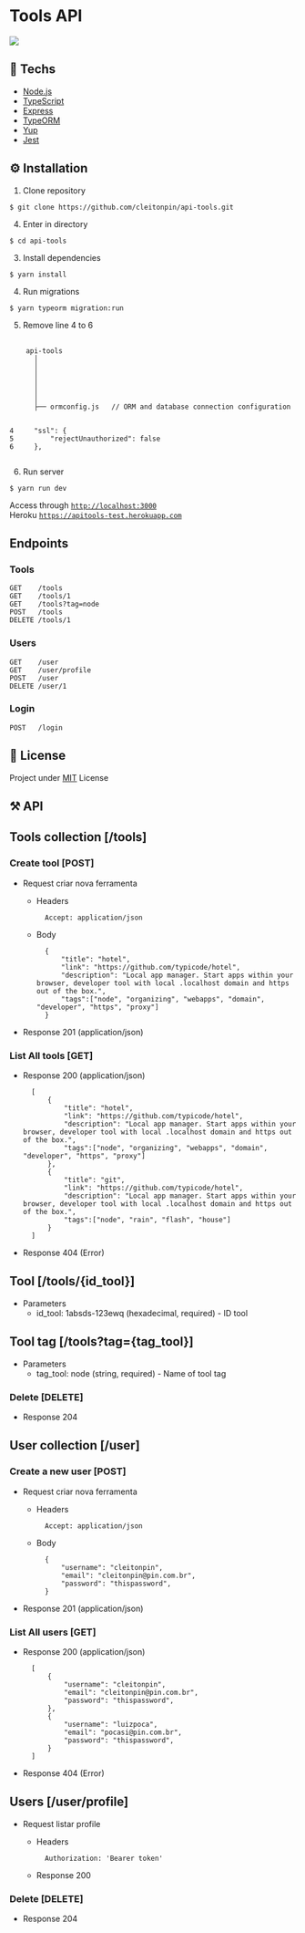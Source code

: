 # Tools API

<img src="https://heroku-badges.herokuapp.com/?app=heroku-badges" />

## 🚀 Techs
- [Node.js](https://nodejs.org/en/)
- [TypeScript](https://www.typescriptlang.org/)
- [Express](https://expressjs.com/)
- [TypeORM](https://typeorm.io/)
- [Yup](https://github.com/jquense/yup)
- [Jest](https://jestjs.io/)

## ⚙ Installation
1. Clone repository
```console
$ git clone https://github.com/cleitonpin/api-tools.git
```
4. Enter in directory
```console
$ cd api-tools
```
3. Install dependencies
```console
$ yarn install
```
4. Run migrations
```console
$ yarn typeorm migration:run
```
5. Remove line 4 to 6

<pre>
  <code>
    api-tools
      │
      │   
      │   
      │   
      │   
      │
      ├── ormconfig.js   // ORM and database connection configuration
      
      
4     "ssl": {
5         "rejectUnauthorized": false
6     },
  </code>
</pre>

6. Run server
```console
$ yarn run dev
```

Access through [`http://localhost:3000`](http://127.0.0.1:3000/)<br>
Heroku [`https://apitools-test.herokuapp.com`](https://apitools-test.herokuapp.com)

## Endpoints
### Tools
```http
GET    /tools
GET    /tools/1
GET    /tools?tag=node
POST   /tools
DELETE /tools/1
```
### Users
```http
GET    /user
GET    /user/profile
POST   /user
DELETE /user/1
```
### Login
```http
POST   /login
```

## 📜 License

Project under [MIT](./LICENSE) License

## ⚒️ API

## Tools collection [/tools]

### Create tool [POST]

+ Request criar nova ferramenta

    + Headers
    
            Accept: application/json
    + Body

            {
                "title": "hotel",
                "link": "https://github.com/typicode/hotel",
                "description": "Local app manager. Start apps within your browser, developer tool with local .localhost domain and https out of the box.",
                "tags":["node", "organizing", "webapps", "domain", "developer", "https", "proxy"]
            }
+ Response 201 (application/json)


### List All tools [GET]

+ Response 200 (application/json)

        [
            {
                "title": "hotel",
                "link": "https://github.com/typicode/hotel",
                "description": "Local app manager. Start apps within your browser, developer tool with local .localhost domain and https out of the box.",
                "tags":["node", "organizing", "webapps", "domain", "developer", "https", "proxy"]
            },
            {
                "title": "git",
                "link": "https://github.com/typicode/hotel",
                "description": "Local app manager. Start apps within your browser, developer tool with local .localhost domain and https out of the box.",
                "tags":["node", "rain", "flash", "house"]
            }
        ]

+ Response 404 (Error)

## Tool [/tools/{id_tool}]

+ Parameters
    + id_tool: 1absds-123ewq (hexadecimal, required) - ID tool

## Tool tag [/tools?tag={tag_tool}]

+ Parameters
    + tag_tool: node (string, required) - Name of tool tag

### Delete [DELETE]

+ Response 204

## User collection [/user]

### Create a new user [POST]

+ Request criar nova ferramenta

    + Headers
    
            Accept: application/json
    + Body

            {
                "username": "cleitonpin",
                "email": "cleitonpin@pin.com.br",
                "password": "thispassword",
            }
+ Response 201 (application/json)


### List All users [GET]

+ Response 200 (application/json)

        [
            {
                "username": "cleitonpin",
                "email": "cleitonpin@pin.com.br",
                "password": "thispassword",
            },
            {
                "username": "luizpoca",
                "email": "pocasi@pin.com.br",
                "password": "thispassword",
            }
        ]

+ Response 404 (Error)

## Users [/user/profile]

+ Request listar profile

    + Headers 

            Authorization: 'Bearer token'

    + Response 200

### Delete [DELETE]

+ Response 204
